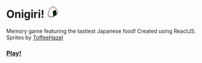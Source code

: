 # Onigiri! ![](https://github.com/ddannyll/onigiri/blob/master/src/sprites/jpf14.png)

Memory game featuring the tastiest Japanese food!
Created using ReactJS. Sprites by [ToffeeHazel](https://toffeehazel.itch.io/)

### [Play!](ddannyll.github.io/onigiri)
